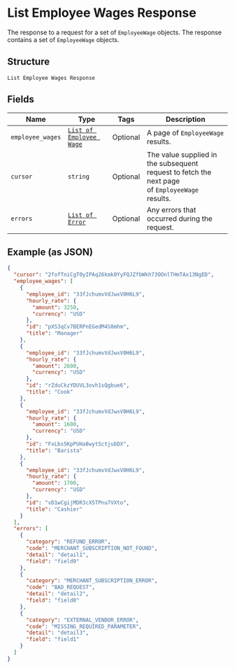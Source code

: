 
# List Employee Wages Response

The response to a request for a set of `EmployeeWage` objects. The response contains
a set of `EmployeeWage` objects.

## Structure

`List Employee Wages Response`

## Fields

| Name | Type | Tags | Description |
|  --- | --- | --- | --- |
| `employee_wages` | [`List of Employee Wage`](../../doc/models/employee-wage.md) | Optional | A page of `EmployeeWage` results. |
| `cursor` | `string` | Optional | The value supplied in the subsequent request to fetch the next page<br>of `EmployeeWage` results. |
| `errors` | [`List of Error`](../../doc/models/error.md) | Optional | Any errors that occurred during the request. |

## Example (as JSON)

```json
{
  "cursor": "2fofTniCgT0yIPAq26kmk0YyFQJZfbWkh73OOnlTHmTAx13NgED",
  "employee_wages": [
    {
      "employee_id": "33fJchumvVdJwxV0H6L9",
      "hourly_rate": {
        "amount": 3250,
        "currency": "USD"
      },
      "id": "pXS3qCv7BERPnEGedM4S8mhm",
      "title": "Manager"
    },
    {
      "employee_id": "33fJchumvVdJwxV0H6L9",
      "hourly_rate": {
        "amount": 2600,
        "currency": "USD"
      },
      "id": "rZduCkzYDUVL3ovh1sQgbue6",
      "title": "Cook"
    },
    {
      "employee_id": "33fJchumvVdJwxV0H6L9",
      "hourly_rate": {
        "amount": 1600,
        "currency": "USD"
      },
      "id": "FxLbs5KpPUHa8wyt5ctjubDX",
      "title": "Barista"
    },
    {
      "employee_id": "33fJchumvVdJwxV0H6L9",
      "hourly_rate": {
        "amount": 1700,
        "currency": "USD"
      },
      "id": "vD1wCgijMDR3cX5TPnu7VXto",
      "title": "Cashier"
    }
  ],
  "errors": [
    {
      "category": "REFUND_ERROR",
      "code": "MERCHANT_SUBSCRIPTION_NOT_FOUND",
      "detail": "detail1",
      "field": "field9"
    },
    {
      "category": "MERCHANT_SUBSCRIPTION_ERROR",
      "code": "BAD_REQUEST",
      "detail": "detail2",
      "field": "field0"
    },
    {
      "category": "EXTERNAL_VENDOR_ERROR",
      "code": "MISSING_REQUIRED_PARAMETER",
      "detail": "detail3",
      "field": "field1"
    }
  ]
}
```

